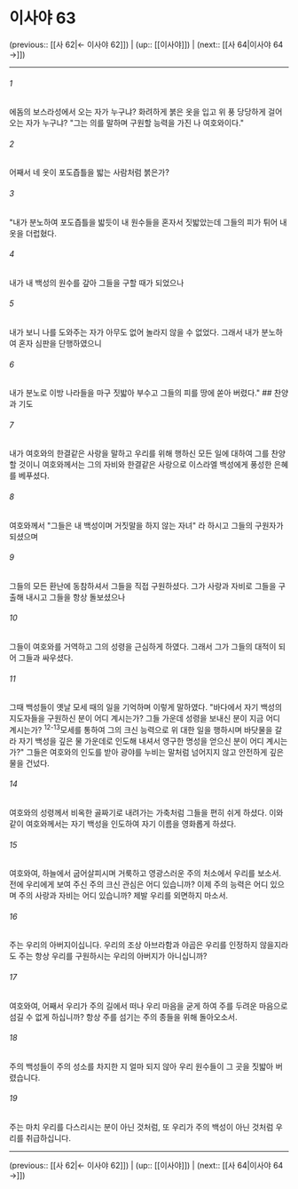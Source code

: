 # 이사야 63

(previous:: [[사 62|← 이사야 62]]) | (up:: [[이사야]]) | (next:: [[사 64|이사야 64 →]])

***




###### 1 

에돔의 보스라성에서 오는 자가 누구냐? 화려하게 붉은 옷을 입고 위 풍 당당하게 걸어오는 자가 누구냐? "그는 의를 말하며 구원할 능력을 가진 나 여호와이다." 



###### 2 

어째서 네 옷이 포도즙틀을 밟는 사람처럼 붉은가? 



###### 3 

"내가 분노하여 포도즙틀을 밟듯이 내 원수들을 혼자서 짓밟았는데 그들의 피가 튀어 내 옷을 더럽혔다. 



###### 4 

내가 내 백성의 원수를 갚아 그들을 구할 때가 되었으나 



###### 5 

내가 보니 나를 도와주는 자가 아무도 없어 놀라지 않을 수 없었다. 그래서 내가 분노하여 혼자 심판을 단행하였으니 



###### 6 

내가 분노로 이방 나라들을 마구 짓밟아 부수고 그들의 피를 땅에 쏟아 버렸다." ## 찬양과 기도 



###### 7 

내가 여호와의 한결같은 사랑을 말하고 우리를 위해 행하신 모든 일에 대하여 그를 찬양할 것이니 여호와께서는 그의 자비와 한결같은 사랑으로 이스라엘 백성에게 풍성한 은혜를 베푸셨다. 



###### 8 

여호와께서 "그들은 내 백성이며 거짓말을 하지 않는 자녀" 라 하시고 그들의 구원자가 되셨으며 



###### 9 

그들의 모든 환난에 동참하셔서 그들을 직접 구원하셨다. 그가 사랑과 자비로 그들을 구출해 내시고 그들을 항상 돌보셨으나 



###### 10 

그들이 여호와를 거역하고 그의 성령을 근심하게 하였다. 그래서 그가 그들의 대적이 되어 그들과 싸우셨다. 



###### 11 

그때 백성들이 옛날 모세 때의 일을 기억하며 이렇게 말하였다. "바다에서 자기 백성의 지도자들을 구원하신 분이 어디 계시는가? 그들 가운데 성령을 보내신 분이 지금 어디 계시는가? <sup class="versenum">12-13</sup>모세를 통하여 그의 크신 능력으로 위 대한 일을 행하시며 바닷물을 갈라 자기 백성을 깊은 물 가운데로 인도해 내셔서 영구한 명성을 얻으신 분이 어디 계시는가?" 그들은 여호와의 인도를 받아 광야를 누비는 말처럼 넘어지지 않고 안전하게 깊은 물을 건넜다. 



###### 14 

여호와의 성령께서 비옥한 골짜기로 내려가는 가축처럼 그들을 편히 쉬게 하셨다. 이와 같이 여호와께서는 자기 백성을 인도하여 자기 이름을 영화롭게 하셨다. 



###### 15 

여호와여, 하늘에서 굽어살피시며 거룩하고 영광스러운 주의 처소에서 우리를 보소서. 전에 우리에게 보여 주신 주의 크신 관심은 어디 있습니까? 이제 주의 능력은 어디 있으며 주의 사랑과 자비는 어디 있습니까? 제발 우리를 외면하지 마소서. 



###### 16 

주는 우리의 아버지이십니다. 우리의 조상 아브라함과 야곱은 우리를 인정하지 않을지라도 주는 항상 우리를 구원하시는 우리의 아버지가 아니십니까? 



###### 17 

여호와여, 어째서 우리가 주의 길에서 떠나 우리 마음을 굳게 하여 주를 두려운 마음으로 섬길 수 없게 하십니까? 항상 주를 섬기는 주의 종들을 위해 돌아오소서. 



###### 18 

주의 백성들이 주의 성소를 차지한 지 얼마 되지 않아 우리 원수들이 그 곳을 짓밟아 버렸습니다. 



###### 19 

주는 마치 우리를 다스리시는 분이 아닌 것처럼, 또 우리가 주의 백성이 아닌 것처럼 우리를 취급하십니다.

***

(previous:: [[사 62|← 이사야 62]]) | (up:: [[이사야]]) | (next:: [[사 64|이사야 64 →]])
